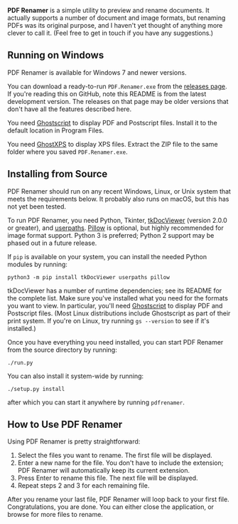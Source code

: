 **PDF Renamer** is a simple utility to preview and rename documents. It actually supports a number of document and image formats, but renaming PDFs was its original purpose, and I haven't yet thought of anything more clever to call it. (Feel free to get in touch if you have any suggestions.)


## Running on Windows

PDF Renamer is available for Windows 7 and newer versions.

You can download a ready-to-run `PDF.Renamer.exe` from the [releases page](https://github.com/bmjcode/pdfrenamer/releases). If you're reading this on GitHub, note this README is from the latest development version. The releases on that page may be older versions that don't have all the features described here.

You need [Ghostscript](https://ghostscript.com/download/gsdnld.html) to display PDF and Postscript files. Install it to the default location in Program Files.

You need [GhostXPS](https://ghostscript.com/download/gxpsdnld.html) to display XPS files. Extract the ZIP file to the same folder where you saved `PDF.Renamer.exe`.


## Installing from Source

PDF Renamer should run on any recent Windows, Linux, or Unix system that meets the requirements below. It probably also runs on macOS, but this has not yet been tested.

To run PDF Renamer, you need Python, Tkinter, [tkDocViewer](https://github.com/bmjcode/tkDocViewer) (version 2.0.0 or greater), and [userpaths](https://github.com/bmjcode/userpaths). [Pillow](https://python-pillow.org/) is optional, but highly recommended for image format support. Python 3 is preferred; Python 2 support may be phased out in a future release.

If `pip` is available on your system, you can install the needed Python modules by running:
```
python3 -m pip install tkDocViewer userpaths pillow
```

tkDocViewer has a number of runtime dependencies; see its README for the complete list. Make sure you've installed what you need for the formats you want to view. In particular, you'll need [Ghostscript](https://ghostscript.com/) to display PDF and Postscript files. (Most Linux distributions include Ghostscript as part of their print system. If you're on Linux, try running `gs --version` to see if it's installed.)

Once you have everything you need installed, you can start PDF Renamer from the source directory by running:
```
./run.py
```

You can also install it system-wide by running:
```
./setup.py install
```
after which you can start it anywhere by running `pdfrenamer`.


## How to Use PDF Renamer

Using PDF Renamer is pretty straightforward:

1. Select the files you want to rename. The first file will be displayed.
2. Enter a new name for the file. You don't have to include the extension; PDF Renamer will automatically keep its current extension.
3. Press Enter to rename this file. The next file will be displayed.
4. Repeat steps 2 and 3 for each remaining file.

After you rename your last file, PDF Renamer will loop back to your first file. Congratulations, you are done. You can either close the application, or browse for more files to rename.
